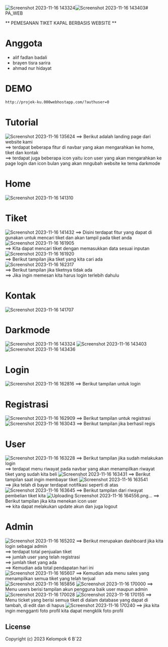 ![Screenshot 2023-11-16 143324](https://github.com/ahmadhidayat22/PA_WEB/assets/128040566/ef9e2701-e2b3-4fc3-9fcd-5ec8d5f6aac2)![Screenshot 2023-11-16 143403](https://github.com/ahmadhidayat22/PA_WEB/assets/128040566/aae03557-7d72-4eb7-b560-b7a1f6656707)# PA_WEB

** PEMESANAN TIKET KAPAL BERBASIS WEBSITE **

# Anggota
- alif fadlan badali 
- brayen tisra sarira
- ahmad nur hidayat

# DEMO
```bash
http://projek-ku.000webhostapp.com/?authuser=0
```

# Tutorial
![Screenshot 2023-11-16 135624](https://github.com/ahmadhidayat22/PA_WEB/assets/128040566/7f6bc64c-112c-45db-9679-349893c2e66a)
==> Berikut adalah landing page dari website kami <br />
==> terdapat beberapa fitur di navbar yang akan mengarahkan ke home, tiket dan kontak <br />
==> terdapat juga beberapa icon yaitu icon user yang akan mengarahkan ke page login dan icon bulan yang akan mngubah website ke tema darkmode <br />
# Home
![Screenshot 2023-11-16 141310](https://github.com/ahmadhidayat22/PA_WEB/assets/128040566/3b1c88a9-948d-442e-a833-29e732664300)
# Tiket
![Screenshot 2023-11-16 141432](https://github.com/ahmadhidayat22/PA_WEB/assets/128040566/65ddb45f-307a-4bd1-9307-cf73bf9b4d3a)
==> Disini terdapat fitur yang dapat di gunakan untuk mencari tiket dan akan tampil pada tiket anda <br />
![Screenshot 2023-11-16 161905](https://github.com/ahmadhidayat22/PA_WEB/assets/128040566/e434ffde-a36e-42c9-aaf3-ecc751ca3d1a) <br />
==> Kita dapat mencari tiket dengan memasukkan data sesuai inputan <br />
![Screenshot 2023-11-16 161920](https://github.com/ahmadhidayat22/PA_WEB/assets/128040566/6088a367-0338-4be3-96ae-33f6ae339a44) <br />
==> Berikut tampilan jika tiket yang kita cari ada <br />
![Screenshot 2023-11-16 162317](https://github.com/ahmadhidayat22/PA_WEB/assets/128040566/e193dc40-fdd6-403c-a198-cb7203666de3) <br />
==> Berikut tampilan jika tiketnya tidak ada <br />
==> Jika ingin memesan kita harus login terlebih dahulu
# Kontak
![Screenshot 2023-11-16 141707](https://github.com/ahmadhidayat22/PA_WEB/assets/128040566/61465624-75d9-49e5-a3fa-51969a4ee7a6)
# Darkmode
![Screenshot 2023-11-16 143324](https://github.com/ahmadhidayat22/PA_WEB/assets/128040566/6cc158f7-020a-42ec-b811-606a808e7c60)
![Screenshot 2023-11-16 143403](https://github.com/ahmadhidayat22/PA_WEB/assets/128040566/21b2654d-564b-4356-8c0d-156c6a1e2a62)
![Screenshot 2023-11-16 143436](https://github.com/ahmadhidayat22/PA_WEB/assets/128040566/8b1d6f41-520b-43a6-8a16-92045f7aa988)
# Login
![Screenshot 2023-11-16 162816](https://github.com/ahmadhidayat22/PA_WEB/assets/128040566/3f18f155-f3c0-4da6-acb7-f0e2d61ba754)
==> Berikut tampilan untuk login 
# Registrasi
![Screenshot 2023-11-16 162909](https://github.com/ahmadhidayat22/PA_WEB/assets/128040566/8ce048d8-592a-400e-9812-66e2843f8ba0)
==> Berikut tampilan untuk registrasi
![Screenshot 2023-11-16 163043](https://github.com/ahmadhidayat22/PA_WEB/assets/128040566/c5eb8ca2-c631-4003-a265-daab14fa43fc)
==> Berikut tampilan jika berhasil regis
# User
![Screenshot 2023-11-16 163228](https://github.com/ahmadhidayat22/PA_WEB/assets/128040566/12337f03-c638-4ab6-b40e-7cdcbbbb7b02)
==> Berikut tampilan jika sudah melakukan login <br />
==> terdapat menu riwayat pada navbar yang akan menampilkan riwayat tiket yang sudah kita beli
![Screenshot 2023-11-16 163431](https://github.com/ahmadhidayat22/PA_WEB/assets/128040566/2bebb28a-0f44-4735-8052-ec4b6b2a7bc1)
==> Berikut tampilan saat ingin membayar tiket
![Screenshot 2023-11-16 163541](https://github.com/ahmadhidayat22/PA_WEB/assets/128040566/5270a8d1-811a-4eb8-84d7-12789d2ae7fa) <br />
==> jika telah di bayar terdapat notifikasi seperti di atas
![Screenshot 2023-11-16 163645](https://github.com/ahmadhidayat22/PA_WEB/assets/128040566/2f347393-b60f-48b4-a56a-35a1df049684)
==> Berikut tampilan dari riwayat pembelian tiket kita
![Uploading Screenshot 2023-11-16 164556.png…]()
==> Berikut tampilan jika kita menekan icon user <br />
==> kita dapat melakukan update akun dan juga logout <br />
# Admin
![Screenshot 2023-11-16 165202](https://github.com/ahmadhidayat22/PA_WEB/assets/128040566/88f3f47c-d634-4006-8cc3-965bc7c745b7)
==> Berikut merupakan dashboard jika kita login sebagai admin <br />
==> terdapat total penjualan tiket <br />
==> jumlah user yang telah registrasi <br />
==> jumlah tiket yang ada <br />
==> Kemudian ada total pendapatan hari ini <br />
![Screenshot 2023-11-16 165607](https://github.com/ahmadhidayat22/PA_WEB/assets/128040566/73cc7960-d8e7-49cd-b8a7-9360b6fed599)
==> Kemudian ada menu sales yang menampilkan semua tiket yang telah terjual
![Screenshot 2023-11-16 165856](https://github.com/ahmadhidayat22/PA_WEB/assets/128040566/d844730e-5b97-4332-87e9-d8fe63fa95f2)
![Screenshot 2023-11-16 170000](https://github.com/ahmadhidayat22/PA_WEB/assets/128040566/5a40f931-162e-4f39-ad94-3031ab3df30b)
==> Menu users berisi tampilan akun pengguna baik user maupun admin
![Screenshot 2023-11-16 170028](https://github.com/ahmadhidayat22/PA_WEB/assets/128040566/ec4e5c18-d2f5-4866-8990-afe378f520c2)
![Screenshot 2023-11-16 170155](https://github.com/ahmadhidayat22/PA_WEB/assets/128040566/95f131af-8b0f-4a6b-915e-faa038ad6645)
==> Menu ticket yang berisi semua tiket di dalam database yang dapat di tambah, di edit dan di hapus
![Screenshot 2023-11-16 170240](https://github.com/ahmadhidayat22/PA_WEB/assets/128040566/882157f0-029a-4874-b068-c4a5d265a6ad)
==> jika kita ingin mengganti foto profil kita dapat mengklik foto profil 


## License
Copyright (c) 2023 Kelompok 6 B`22
